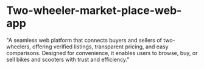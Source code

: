 # Two-wheeler-market-place-web-app
"A seamless web platform that connects buyers and sellers of two-wheelers, offering verified listings, transparent pricing, and easy comparisons. Designed for convenience, it enables users to browse, buy, or sell bikes and scooters with trust and efficiency."
